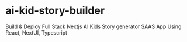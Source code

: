 # ai-kid-story-builder
 Build &amp; Deploy Full Stack Nextjs AI Kids Story generator SAAS App Using React, NextUI, Typescript 
